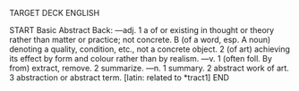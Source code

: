 TARGET DECK
ENGLISH

START
Basic
Abstract
Back: —adj. 1 a of or existing in thought or theory rather than matter or practice; not concrete. B (of a word, esp. A noun) denoting a quality, condition, etc., not a concrete object. 2 (of art) achieving its effect by form and colour rather than by realism. —v. 1 (often foll. By from) extract, remove. 2 summarize. —n. 1 summary. 2 abstract work of art. 3 abstraction or abstract term. [latin: related to *tract1]
END
